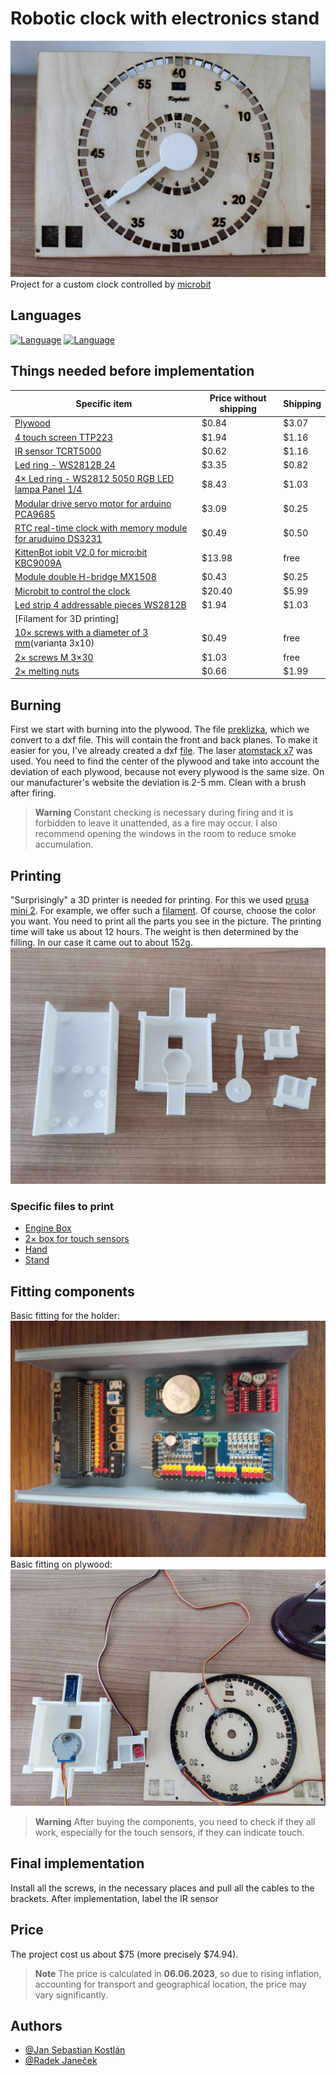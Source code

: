 # Robotic clock with electronics stand
![App Screenshot](images/hodiny.jpg)
Project for a custom clock controlled by [microbit](https://microbit.org/)

## Languages
[![Language](https://img.shields.io/badge/Language-English-blue)](./README.md) [![Language](https://img.shields.io/badge/Jazyk-Čeština-blue)](./README.cs.md)

## Things needed before implementation
| Specific item | Price without shipping | Shipping |
| ------------- | ------------- | ------------- |
| [Plywood](https://www.cistedrevo.cz/dreveny-tacek-z-preklizky/)  | $0.84 | $3.07 |
| [4 touch screen TTP223](https://aliexpress.com/item/32896003343.html) | $1.94 | $1.16 |
| [IR sensor TCRT5000](https://www.aliexpress.com/item/1005004150580253.html) | $0.62 | $1.16 |
| [Led ring - WS2812B 24](https://www.aliexpress.com/item/4000183166176.html) | $3.35 | $0.82 |
| [4× Led ring - WS2812 5050 RGB LED lampa Panel 1/4](https://www.aliexpress.com/item/1005005161775410.html) | $8.43 | $1.03 |
| [Modular drive servo motor for arduino PCA9685](https://www.aliexpress.com/item/1005001621846654.html) | $3.09 | $0.25|
| [RTC real-time clock with memory module for aruduino DS3231](https://www.aliexpress.com/item/32822420722.html) | $0.49 |	$0.50 |
| [KittenBot iobit V2.0 for micro:bit KBC9009A](https://www.aliexpress.com/item/32890235581.html) | $13.98 |	free |
| [Module double H-bridge MX1508](https://www.aliexpress.com/item/1005001636421978.html) | $0.43	| $0.25 |
| [Microbit to control the clock](https://www.aliexpress.com/item/1005005647468917.html) | $20.40	|$5.99 |
| [Led strip 4 addressable pieces WS2812B](https://www.aliexpress.com/item/4001322411818.html) | $1.94 | $1.03 |
| [Filament for 3D printing]
| [10× screws with a diameter of 3 mm](https://www.aliexpress.com/item/10000094157430.html)(varianta 3x10) | $0.49	| free|
| [2× screws M 3×30](https://aliexpress.com/item/1005005469426695.html) | $1.03	 | free|
| [2× melting nuts](https://aliexpress.com/item/1005003582355741.html) | $0.66|	$1.99 |

## Burning
First we start with burning into the plywood. The file [preklizka](preklizka.sldprt), which we convert to a dxf file. This will contain the front and back planes. To make it easier for you, I've already created a dxf [file](Burning/PlyWood.DXF). The laser [atomstack x7](https://www.atomstack.eu/products/atomstack-x7-pro-50w-laser-engraver-and-cutter) was used. You need to find the center of the plywood and take into account the deviation of each plywood, because not every plywood is the same size. On our manufacturer's website the deviation is 2-5 mm. Clean with a brush after firing.
> **Warning**
> Constant checking is necessary during firing and it is forbidden to leave it unattended, as a fire may occur. I also recommend opening the windows in the room to reduce smoke accumulation.

## Printing
"Surprisingly" a 3D printer is needed for printing. For this we used [prusa mini 2](https://www.prusa3d.com/cs/produkt/stavebnice-3d-tiskarny-original-prusa-mini-2/). For example, we offer such a [filament](https://www.alza.cz/gembird-filament-pla-cerna-d4481219.htm). Of course, choose the color you want. You need to print all the parts you see in the picture. The printing time will take us about 12 hours. The weight is then determined by the filling. In our case it came out to about 152g.
![App Screenshot](images/PlastoveCasti.jpg)

### Specific files to print
- [Engine Box](ModelsSolidWorks/EngineBox.SLDPRT)
- [2× box for touch sensors](ModelsSolidWorks/BoxForTouchSensors.SLDPRT)
- [Hand](ModelsSolidWorks/HourHand.SLDPRT)
- [Stand](ModelsSolidWorks/Stand.SLDPRT)

## Fitting components
Basic fitting for the holder:
![App Screenshot](images/MainComponents.jpg)
Basic fitting on plywood:
![App Screenshot](images/SoucastkyNaPreklizku.jpg)
> **Warning**
> After buying the components, you need to check if they all work, especially for the touch sensors, if they can indicate touch.

## Final implementation
Install all the screws, in the necessary places and pull all the cables to the brackets. After implementation, label the IR sensor
## Price
The project cost us about $75 (more precisely $74.94).
> **Note**
> The price is calculated in **06.06.2023**, so due to rising inflation, accounting for transport and geographical location, the price may vary significantly.
## Authors

- [@Jan Sebastian Kostlán](https://www.github.com/kostlanovec)
- [@Radek Janeček](https://www.github.com/RadekJanecek)
